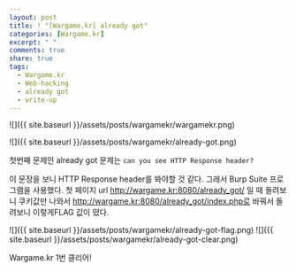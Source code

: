 ```yaml
---
layout: post
title: ! "[Wargame.kr] already got"
categories: [Wargame.kr]
excerpt: " "
comments: true
share: true
tags:
  - Wargame.kr
  - Web-hacking
  - already got
  - write-up
---
```

![]({{ site.baseurl }}/assets/posts/wargamekr/wargamekr.png)

![]({{ site.baseurl }}/assets/posts/wargamekr/already-got.png)

첫번째 문제인 already got 문제는
`can you see HTTP Response header?`

이 문장을 보니 HTTP Response header를 봐야할 것 같다.
그래서 Burp Suite 프로그램을 사용했다.
첫 페이지 url http://wargame.kr:8080/already_got/ 일 때 돌려보니 쿠키값만 나와서
http://wargame.kr:8080/already_got/index.php로 바꿔서 돌려보니 이렇게FLAG 값이 떴다.

![]({{ site.baseurl }}/assets/posts/wargamekr/already-got-flag.png)
![]({{ site.baseurl }}/assets/posts/wargamekr/already-got-clear.png)

Wargame.kr 1번 클리어!

